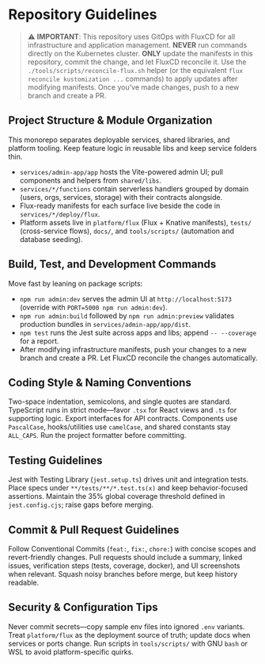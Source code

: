 # Repository Guidelines

> ⚠️ **IMPORTANT**: This repository uses GitOps with FluxCD for all infrastructure and application management.
> **NEVER** run commands directly on the Kubernetes cluster. **ONLY** update the manifests in this repository,
> commit the change, and let FluxCD reconcile it. Use the `./tools/scripts/reconcile-flux.sh` helper (or the equivalent
> `flux reconcile kustomization ...` commands) to apply updates after modifying manifests. Once you've made
> changes, push to a new branch and create a PR.

## Project Structure & Module Organization
This monorepo separates deployable services, shared libraries, and platform tooling. Keep feature logic in reusable libs and keep service folders thin.
- `services/admin-app/app` hosts the Vite-powered admin UI; pull components and helpers from `shared/libs`.
- `services/*/functions` contain serverless handlers grouped by domain (users, orgs, services, storage) with their contracts alongside.
- Flux-ready manifests for each surface live beside the code in `services/*/deploy/flux`.
- Platform assets live in `platform/flux` (Flux + Knative manifests), `tests/` (cross-service flows), `docs/`, and `tools/scripts/` (automation and database seeding).

## Build, Test, and Development Commands
Move fast by leaning on package scripts:
- `npm run admin:dev` serves the admin UI at `http://localhost:5173` (override with `PORT=5000 npm run admin:dev`).
- `npm run admin:build` followed by `npm run admin:preview` validates production bundles in `services/admin-app/app/dist`.
- `npm test` runs the Jest suite across apps and libs; append `-- --coverage` for a report.
- After modifying infrastructure manifests, push your changes to a new branch and create a PR. Let FluxCD reconcile the changes automatically.

## Coding Style & Naming Conventions
Two-space indentation, semicolons, and single quotes are standard. TypeScript runs in strict mode—favor `.tsx` for React views and `.ts` for supporting logic. Export interfaces for API contracts. Components use `PascalCase`, hooks/utilities use `camelCase`, and shared constants stay `ALL_CAPS`. Run the project formatter before committing.

## Testing Guidelines
Jest with Testing Library (`jest.setup.ts`) drives unit and integration tests. Place specs under `**/tests/**/*.test.ts(x)` and keep behavior-focused assertions. Maintain the 35% global coverage threshold defined in `jest.config.cjs`; raise gaps before merging.

## Commit & Pull Request Guidelines
Follow Conventional Commits (`feat:`, `fix:`, `chore:`) with concise scopes and revert-friendly changes. Pull requests should include a summary, linked issues, verification steps (tests, coverage, docker), and UI screenshots when relevant. Squash noisy branches before merge, but keep history readable.

## Security & Configuration Tips
Never commit secrets—copy sample env files into ignored `.env` variants. Treat `platform/flux` as the deployment source of truth; update docs when services or ports change. Run scripts in `tools/scripts/` with GNU `bash` or WSL to avoid platform-specific quirks.
